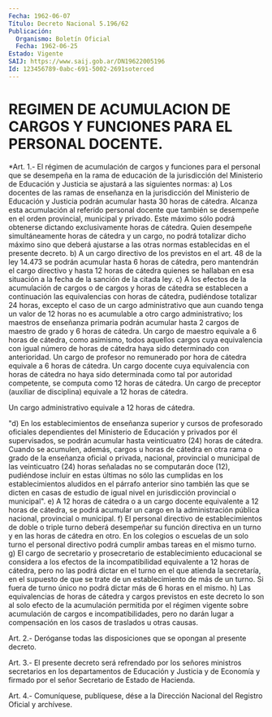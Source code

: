```yaml
---
Fecha: 1962-06-07
Título: Decreto Nacional 5.196/62
Publicación:
  Organismo: Boletín Oficial
  Fecha: 1962-06-25
Estado: Vigente
SAIJ: https://www.saij.gob.ar/DN19622005196
Id: 123456789-0abc-691-5002-2691soterced
---
```

# REGIMEN DE ACUMULACION DE CARGOS Y FUNCIONES PARA EL PERSONAL DOCENTE.

<a id="1"></a>
*Art. 1.- El régimen de acumulación de cargos y funciones para el personal  que  se  desempeña  en  la  rama  de  educación  de la jurisdicción  del Ministerio de Educación y Justicia se ajustará  a las siguientes normas:  a) Los docentes  de  las  ramas de enseñanza en la jurisdicción del Ministerio de Educación y Justicia  podrán  acumular hasta 30 horas de cátedra. Alcanza esta acumulación al referido  personal  docente que  también  se  desempeñe  en el  orden  provincial, municipal y privado.  Este máximo sólo podrá obtenerse dictando  exclusivamente horas de cátedra.  Quien desempeñe  simultáneamente  horas  de  cátedra y un cargo, no podrá totalizar dicho máximo sino que deberá ajustarse  a las otras normas establecidas en el presente decreto.  b)  A un cargo directivo de los previstos en el art. 48 de  la  ley 14.473    se  podrán  acumular  hasta  6  horas  de  cátedra,  pero mantendrán  el  cargo directivo y hasta 12 horas de cátedra quienes se hallaban en esa  situación a la fecha de la sanción de la citada ley.  c) A los efectos de la  acumulación  de  cargos o de cargos y horas de  cátedra se  establecen  a continuación las  equivalencias  con horas de cátedra, pudiéndose totalizar  24  horas,  excepto el caso de  un  cargo  administrativo que aun cuando tenga un valor  de  12 horas  no es acumulable  a  otro cargo administrativo; los maestros de enseñanza primaria podrán  acumular hasta 2 cargos de maestro de grado y 6 horas de cátedra. Un  cargo de maestro equivale a 6 horas de cátedra, como asimismo, todos  aquellos cargos cuya equivalencia con  igual número de horas de cátedra  haya  sido  determinado  con anterioridad.  Un  cargo  de  profesor  no  remunerado  por hora de cátedra equivale a 6 horas de cátedra.  Un  cargo  docente  cuya equivalencia con horas de cátedra no  haya sido determinada como  tal  por  autoridad  competente,  se computa como 12 horas de cátedra.  Un cargo de preceptor (auxiliar de disciplina) equivale a  12 horas de cátedra.

Un  cargo  administrativo  equivale  a  12  horas  de cátedra.

"d)  En  los  establecimientos  de enseñanza superior y  cursos  de profesorado oficiales dependientes  del  Ministerio  de Educación y privados por él supervisados, se podrán acumular hasta veinticuatro  (24)  horas  de cátedra. Cuando se acumulen,  además, cargos u horas de cátedra en  otra  rama  o  grado de la enseñanza oficial  o  privada,  nacional,  provincial  o  municipal  de  las veinticuatro  (24)  horas  señaladas  no  se  computarán doce (12), pudiéndose incluir en estas últimas no sólo las  cumplidas  en  los establecimientos  aludidos  en el párrafo anterior sino también las que se dicten en casas de estudio  de  igual  nivel en jurisdicción provincial o municipal".  e)  A  12  horas de cátedra o a un cargo docente equivalente  a  12 horas de cátedra,  se  podrá acumular un cargo en la administración pública nacional, provincial o municipal.  f) El personal directivo  de  establecimientos  de  doble  o triple turno  deberá desempeñar su función directiva en un turno y en  las horas de  cátedra  en  otro.  En los colegios o escuelas de un solo turno el personal directivo podrá  cumplir ambas tareas en el mismo turno.  g)  El  cargo  de  secretario  y prosecretario  de  establecimiento educacional se  considera  a los efectos  de  la  incompatibilidad equivalente a 12 horas de cátedra,  pero  no las podrá dictar en el turno en el que atienda la secretaría, en el  supuesto  de  que  se trate  de  un establecimiento de más de un turno. Si fuera de turno único no podrá dictar más de 6 horas en el mismo.  h) Las equivalencias  de  horas  de  cátedra  y cargos previstos en este decreto lo son al solo efecto de la acumulación  permitida por el régimen vigente sobre acumulación de cargos e incompatibilidades,  pero  no  darán  lugar a compensación  en  los casos de traslados u otras causas.

<a id="2"></a>
Art.  2.-  Deróganse todas las disposiciones que se opongan al presente decreto.

<a id="3"></a>
Art.  3.-  El presente decreto será refrendado por los señores ministros secretarios  en los departamentos de Educación y Justicia y de Economía y firmado  por  el  señor  Secretario  de  Estado  de Hacienda.

<a id="4"></a>
Art. 4.- Comuníquese, publíquese, dése a la Dirección Nacional del Registro Oficial y archívese.